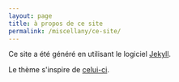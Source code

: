```yaml
---
layout: page
title: à propos de ce site
permalink: /miscellany/ce-site/
---
```


Ce site a été généré en utilisant le logiciel [Jekyll](http://jekyllrb.com).

Le thème s'inspire de [celui-ci](http://jekyllthemes.org/themes/svm-ngvb/).
